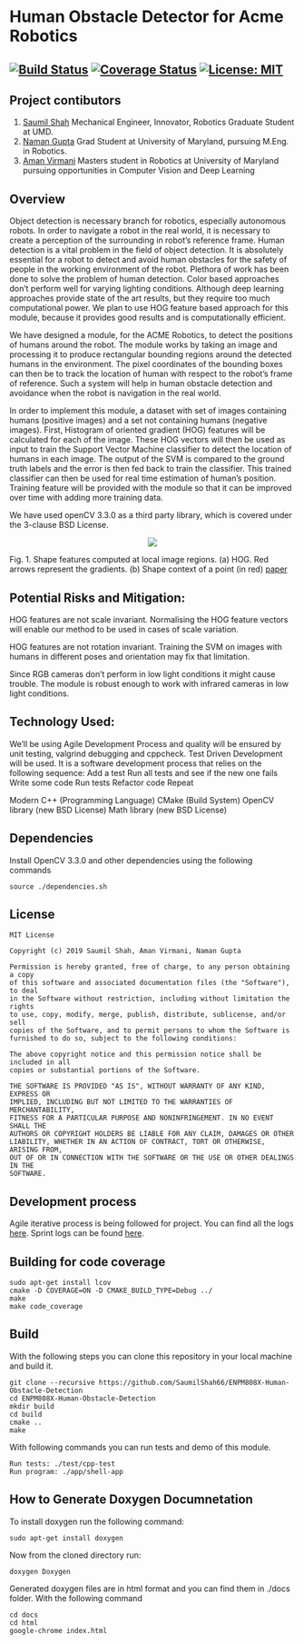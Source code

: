 # Human Obstacle Detector for Acme Robotics
[![Build Status](https://travis-ci.org/SaumilShah66/ENPM808X-Human-Obstacle-Detection.svg?branch=master)](https://travis-ci.org/SaumilShah66/ENPM808X-Human-Obstacle-Detection)
[![Coverage Status](https://coveralls.io/repos/github/SaumilShah66/ENPM808X-Human-Obstacle-Detection/badge.svg?branch=master)](https://coveralls.io/github/SaumilShah66/ENPM808X-Human-Obstacle-Detection?branch=master)
[![License: MIT](https://img.shields.io/badge/License-MIT-green.svg)](https://opensource.org/licenses/MIT)
---
## Project contibutors

1) [Saumil Shah](https://github.com/SaumilShah66)
Mechanical Engineer, Innovator, Robotics Graduate Student at UMD. 
2) [Naman Gupta](https://github.com/namangupta98)
Grad Student at University of Maryland, pursuing M.Eng. in Robotics.
3) [Aman Virmani](https://github.com/AmanVirmani)
Masters student in Robotics at University of Maryland pursuing opportunities in Computer Vision and Deep Learning

## Overview
Object detection is necessary branch for robotics, especially autonomous robots. In order to navigate a robot in the real world, it is necessary to create a perception of the surrounding in robot’s reference frame. Human detection is a vital problem in the field of object detection. It is absolutely essential for a robot to detect and avoid human obstacles for the safety of people in the working environment of the robot. 
Plethora of work has been done to solve the problem of human detection. Color based approaches don’t perform well for varying lighting conditions. Although deep learning approaches provide state of the art results, but they require too much computational power. We plan to use HOG feature based approach for this module, because it provides good results and is computationally efficient.

We have designed a module, for the ACME Robotics, to detect the positions of humans around the robot. The module works by taking an image and processing it to produce rectangular bounding regions around the detected humans in the environment. The pixel coordinates of the bounding boxes can then be to track the location of human with respect to the robot’s frame of reference. Such a system will help in human obstacle detection and avoidance when the robot is navigation in the real world. 

In order to implement this module, a dataset with set of images containing humans (positive images) and a set not containing humans (negative images). First, Histogram of oriented gradient (HOG) features will be calculated for each of the image. These HOG vectors will then be used as input to train the Support Vector Machine classifier to detect the location of humans in each image. The output of the SVM is compared to the ground truth labels and the error is then fed back to train the classifier. This trained classifier can then be used for real time estimation of human’s position. Training feature will be provided with the module so that it can be improved over time with adding more training data.

We have used openCV 3.3.0 as a third party library, which is covered under the 3-clause BSD License.
   
<p align="center">
<img src="https://github.com/SaumilShah66/ENPM808X-Human-Obstacle-Detection/blob/master/additional_files/HOG_description.png">
</p>

Fig. 1. Shape features computed at local image regions. (a) HOG. Red arrows represent the gradients. 	(b) Shape context of a point (in red) [paper](https://doi-org.proxy-um.researchport.umd.edu/10.1109/ICM.2012.6471380)

## Potential Risks and Mitigation:

HOG features are not scale invariant. Normalising the HOG feature vectors will enable our method to be used in cases of scale variation. 

HOG features are not rotation invariant. Training the SVM on images with humans in different poses and orientation may fix that limitation. 

Since RGB cameras don’t perform in low light conditions it might cause trouble. The module is robust enough to work with infrared cameras in low light conditions.

## Technology Used:

We’ll be using Agile Development Process and quality will be ensured by unit testing, valgrind debugging and cppcheck.
Test Driven Development will be used. It is a software development process that relies on the following sequence: 
Add a test
Run all tests and see if the new one fails
Write some code
Run tests
Refactor code
Repeat

Modern C++ (Programming Language)
CMake (Build System)
OpenCV library (new BSD License)
Math library (new BSD License)

## Dependencies

Install OpenCV 3.3.0 and other dependencies using the following commands

```
source ./dependencies.sh
```

## License 

```
MIT License

Copyright (c) 2019 Saumil Shah, Aman Virmani, Naman Gupta

Permission is hereby granted, free of charge, to any person obtaining a copy
of this software and associated documentation files (the "Software"), to deal
in the Software without restriction, including without limitation the rights
to use, copy, modify, merge, publish, distribute, sublicense, and/or sell
copies of the Software, and to permit persons to whom the Software is
furnished to do so, subject to the following conditions:

The above copyright notice and this permission notice shall be included in all
copies or substantial portions of the Software.

THE SOFTWARE IS PROVIDED "AS IS", WITHOUT WARRANTY OF ANY KIND, EXPRESS OR
IMPLIED, INCLUDING BUT NOT LIMITED TO THE WARRANTIES OF MERCHANTABILITY,
FITNESS FOR A PARTICULAR PURPOSE AND NONINFRINGEMENT. IN NO EVENT SHALL THE
AUTHORS OR COPYRIGHT HOLDERS BE LIABLE FOR ANY CLAIM, DAMAGES OR OTHER
LIABILITY, WHETHER IN AN ACTION OF CONTRACT, TORT OR OTHERWISE, ARISING FROM,
OUT OF OR IN CONNECTION WITH THE SOFTWARE OR THE USE OR OTHER DEALINGS IN THE
SOFTWARE.
```

## Development process

Agile iterative process is being followed for project. You can find all the logs [here](https://drive.google.com/open?id=1foEYOV_wYh-uo1HzLIA6oWQsRw7hj1JdQwvthF7eQyE). 
Sprint logs can be found [here](https://docs.google.com/spreadsheets/d/1k3tSFWW1VIWE4VmT8T-9ZNF8kYoYu1GyEclZ9doj5tA/edit?usp=sharing).


## Building for code coverage
```
sudo apt-get install lcov
cmake -D COVERAGE=ON -D CMAKE_BUILD_TYPE=Debug ../
make
make code_coverage
```

## Build
With the following steps you can clone this repository in your local machine and build it.
```
git clone --recursive https://github.com/SaumilShah66/ENPM808X-Human-Obstacle-Detection
cd ENPM808X-Human-Obstacle-Detection
mkdir build
cd build
cmake ..
make
```
With following commands you can run tests and demo of this module.
```
Run tests: ./test/cpp-test
Run program: ./app/shell-app
```

## How to Generate Doxygen Documnetation

To install doxygen run the following command:
```
sudo apt-get install doxygen
```
Now from the cloned directory run:
```
doxygen Doxygen
```

Generated doxygen files are in html format and you can find them in ./docs folder. With the following command
```
cd docs
cd html
google-chrome index.html
```

